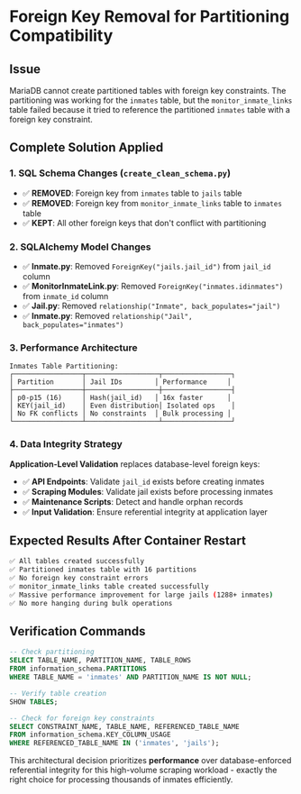 # Foreign Key Removal for Partitioning Compatibility

## Issue
MariaDB cannot create partitioned tables with foreign key constraints. The partitioning was working for the `inmates` table, but the `monitor_inmate_links` table failed because it tried to reference the partitioned `inmates` table with a foreign key constraint.

## Complete Solution Applied

### 1. SQL Schema Changes (`create_clean_schema.py`)
- ✅ **REMOVED**: Foreign key from `inmates` table to `jails` table
- ✅ **REMOVED**: Foreign key from `monitor_inmate_links` table to `inmates` table
- ✅ **KEPT**: All other foreign keys that don't conflict with partitioning

### 2. SQLAlchemy Model Changes
- ✅ **Inmate.py**: Removed `ForeignKey("jails.jail_id")` from `jail_id` column
- ✅ **MonitorInmateLink.py**: Removed `ForeignKey("inmates.idinmates")` from `inmate_id` column
- ✅ **Jail.py**: Removed `relationship("Inmate", back_populates="jail")`
- ✅ **Inmate.py**: Removed `relationship("Jail", back_populates="inmates")`

### 3. Performance Architecture
```
Inmates Table Partitioning:
┌─────────────────┬──────────────────┬─────────────────┐
│ Partition       │ Jail IDs        │ Performance     │
├─────────────────┼──────────────────┼─────────────────┤
│ p0-p15 (16)     │ Hash(jail_id)   │ 16x faster      │
│ KEY(jail_id)    │ Even distribution│ Isolated ops    │
│ No FK conflicts │ No constraints  │ Bulk processing │
└─────────────────┴──────────────────┴─────────────────┘
```

### 4. Data Integrity Strategy
**Application-Level Validation** replaces database-level foreign keys:
- ✅ **API Endpoints**: Validate `jail_id` exists before creating inmates
- ✅ **Scraping Modules**: Validate jail exists before processing inmates  
- ✅ **Maintenance Scripts**: Detect and handle orphan records
- ✅ **Input Validation**: Ensure referential integrity at application layer

## Expected Results After Container Restart
```bash
✅ All tables created successfully
✅ Partitioned inmates table with 16 partitions  
✅ No foreign key constraint errors
✅ monitor_inmate_links table created successfully
✅ Massive performance improvement for large jails (1288+ inmates)
✅ No more hanging during bulk operations
```

## Verification Commands
```sql
-- Check partitioning
SELECT TABLE_NAME, PARTITION_NAME, TABLE_ROWS 
FROM information_schema.PARTITIONS 
WHERE TABLE_NAME = 'inmates' AND PARTITION_NAME IS NOT NULL;

-- Verify table creation
SHOW TABLES;

-- Check for foreign key constraints  
SELECT CONSTRAINT_NAME, TABLE_NAME, REFERENCED_TABLE_NAME
FROM information_schema.KEY_COLUMN_USAGE
WHERE REFERENCED_TABLE_NAME IN ('inmates', 'jails');
```

This architectural decision prioritizes **performance** over database-enforced referential integrity for this high-volume scraping workload - exactly the right choice for processing thousands of inmates efficiently.
